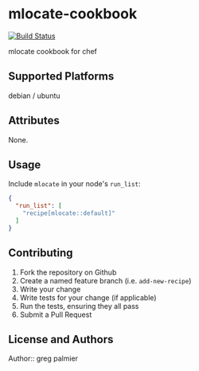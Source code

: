 # mlocate-cookbook

[![Build Status](https://secure.travis-ci.org/gregpalmier/mlocate-cookbook.png)](http://travis-ci.org/gregpalmier/mlocate-cookbook)

mlocate cookbook for chef

## Supported Platforms

debian / ubuntu

## Attributes

None.

## Usage

Include `mlocate` in your node's `run_list`:

```json
{
  "run_list": [
    "recipe[mlocate::default]"
  ]
}
```

## Contributing

1. Fork the repository on Github
2. Create a named feature branch (i.e. `add-new-recipe`)
3. Write your change
4. Write tests for your change (if applicable)
5. Run the tests, ensuring they all pass
6. Submit a Pull Request

## License and Authors

Author:: greg palmier
